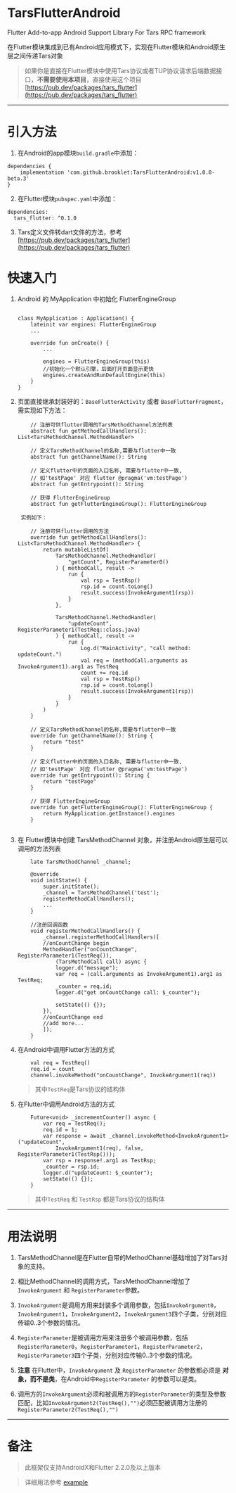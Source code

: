 # TarsFlutterAndroid

Flutter Add-to-app Android Support Library For Tars RPC framework

在Flutter模块集成到已有Android应用模式下，实现在Flutter模块和Android原生层之间传递Tars对象

> 如果你是直接在Flutter模块中使用Tars协议或者TUP协议请求后端数据接口，**不需要使用本项目**，直接使用这个项目[https://pub.dev/packages/tars_flutter](https://pub.dev/packages/tars_flutter)

---

# 引入方法

1. 在Android的app模块`build.gradle`中添加：

```
dependencies {
    implementation 'com.github.brooklet:TarsFlutterAndroid:v1.0.0-beta.3'
}
```

2. 在Flutter模块`pubspec.yaml`中添加：

```
dependencies:
  tars_flutter: ^0.1.0

```

3. Tars定义文件转dart文件的方法，参考 [https://pub.dev/packages/tars_flutter](https://pub.dev/packages/tars_flutter)



# 快速入门

1. Android 的 MyApplication 中初始化 FlutterEngineGroup

    ```

    class MyApplication : Application() {
        lateinit var engines: FlutterEngineGroup
        ...

        override fun onCreate() {
            ...

            engines = FlutterEngineGroup(this)
            //初始化一个默认引擎，后面打开页面显示更快
            engines.createAndRunDefaultEngine(this)
        }
    }

    ```


2. 页面直接继承封装好的：`BaseFlutterActivity` 或者 `BaseFlutterFragment`，需实现如下方法：

    ```
        // 注册可供flutter调用的TarsMethodChannel方法列表
        abstract fun getMethodCallHandlers(): List<TarsMethodChannel.MethodHandler>

        // 定义TarsMethodChannel的名称,需要与flutter中一致
        abstract fun getChannelName(): String

        // 定义flutter中的页面的入口名称, 需要与flutter中一致,
        // 如'testPage' 对应 flutter @pragma('vm:testPage')
        abstract fun getEntrypoint(): String

        // 获得 FlutterEngineGroup
        abstract fun getFlutterEngineGroup(): FlutterEngineGroup

    ```

        实例如下：

    ```
        // 注册可供flutter调用的方法
        override fun getMethodCallHandlers(): List<TarsMethodChannel.MethodHandler> {
            return mutableListOf(
                TarsMethodChannel.MethodHandler(
                    "getCount", RegisterParameter0()
                ) { methodCall, result ->
                    run {
                        val rsp = TestRsp()
                        rsp.id = count.toLong()
                        result.success(InvokeArgument1(rsp))
                    }
                },

                TarsMethodChannel.MethodHandler(
                    "updateCount", RegisterParameter1(TestReq::class.java)
                ) { methodCall, result ->
                    run {
                        Log.d("MainActivity", "call method: updateCount.")
                        val req = (methodCall.arguments as InvokeArgument1).arg1 as TestReq
                        count += req.id
                        val rsp = TestRsp()
                        rsp.id = count.toLong()
                        result.success(InvokeArgument1(rsp))
                    }
                }
            )
        }

        // 定义TarsMethodChannel的名称,需要与flutter中一致
        override fun getChannelName(): String {
            return "test"
        }
        
        // 定义flutter中的页面的入口名称, 需要与flutter中一致,
        // 如'testPage' 对应 flutter @pragma('vm:testPage')
        override fun getEntrypoint(): String {
            return "testPage"
        }

        // 获得 FlutterEngineGroup
        override fun getFlutterEngineGroup(): FlutterEngineGroup {
            return MyApplication.getInstance().engines
        }


    ```

3. 在 Flutter模块中创建 TarsMethodChannel 对象，并注册Android原生层可以调用的方法列表

    ```
        late TarsMethodChannel _channel;

        @override
        void initState() {
            super.initState();
            _channel = TarsMethodChannel('test');
            registerMethodCallHandlers();
            ...
        }

        //注册回调函数
        void registerMethodCallHandlers() {
            _channel.registerMethodCallHandlers([
            //onCountChange begin
            MethodHandler("onCountChange", RegisterParameter1(TestReq()),
                (TarsMethodCall call) async {
                logger.d("message");
                var req = (call.arguments as InvokeArgument1).arg1 as TestReq;
                _counter = req.id;
                logger.d("get onCountChange call: $_counter");

                setState(() {});
            }),
            //onCountChange end
            //add more...
            ]);
        }

    ```

4. 在Android中调用Flutter方法的方式

    ```
        val req = TestReq()
        req.id = count
        channel.invokeMethod("onCountChange", InvokeArgument1(req))
    ```

    > 其中`TestReq`是Tars协议的结构体

5. 在Flutter中调用Android方法的方式

    ```
        Future<void> _incrementCounter() async {
            var req = TestReq();
            req.id = 1;
            var response = await _channel.invokeMethod<InvokeArgument1>("updateCount",
                InvokeArgument1(req), false, RegisterParameter1(TestRsp()));
            var rsp = response!.arg1 as TestRsp;
            _counter = rsp.id;
            logger.d("updateCount: $_counter");
            setState(() {});
        }
    ```

    > 其中`TestReq` 和 `TestRsp` 都是Tars协议的结构体

---

# 用法说明

1. TarsMethodChannel是在Flutter自带的MethodChannel基础增加了对Tars对象的支持。

2. 相比MethodChannel的调用方式，TarsMethodChannel增加了`InvokeArgument` 和 `RegisterParameter`参数。

3. `InvokeArgument`是调用方用来封装多个调用参数，包括`InvokeArgument0`，`InvokeArgument1`，`InvokeArgument2`，`InvokeArgument3`四个子类，分别对应传输0..3个参数的情况。

4. `RegisterParameter`是被调用方用来注册多个被调用参数，包括`RegisterParameter0`，`RegisterParameter1`，`RegisterParameter2`，`RegisterParameter3`四个子类，分别对应传输0..3个参数的情况。

5. **注意** 在Flutter中，`InvokeArgument` 及 `RegisterParameter` 的参数都必须是 **对象，而不是类**，在Android中`RegisterParameter` 的参数可以是类。

6. 调用方的`InvokeArgument`必须和被调用方的`RegisterParameter`的类型及参数匹配，比如`InvokeArgument2(TestReq(),"")`必须匹配被调用方注册的`RegisterParameter2(TestReq(),"")`

---

# 备注

> 此框架仅支持AndroidX和Flutter 2.2.0及以上版本

> 详细用法参考 [example](./example)
